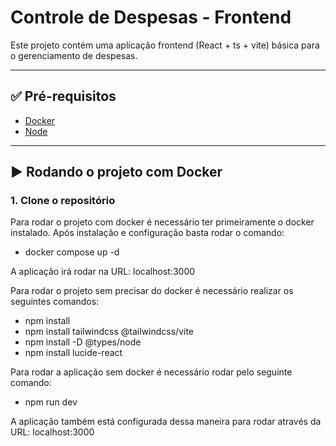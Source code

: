 # Controle de Despesas - Frontend

Este projeto contém uma aplicação frontend (React + ts + vite) básica para o gerenciamento de despesas.

---

## ✅ Pré-requisitos

- [Docker](https://www.docker.com/)
- [Node](https://nodejs.org/pt)

---

## ▶️ Rodando o projeto com Docker

### 1. Clone o repositório
Para rodar o projeto com docker é necessário ter primeiramente o docker instalado. Após instalação e configuração basta rodar o comando:
 - docker compose up -d

A aplicação irá rodar na URL: localhost:3000

Para rodar o projeto sem precisar do docker é necessário realizar os seguintes comandos:
 - npm install  
 - npm install tailwindcss @tailwindcss/vite
 - npm install -D @types/node
 - npm install lucide-react

Para rodar a aplicação sem docker é necessário rodar pelo seguinte comando:
 - npm run dev

A aplicação também está configurada dessa maneira para rodar através da URL: localhost:3000


